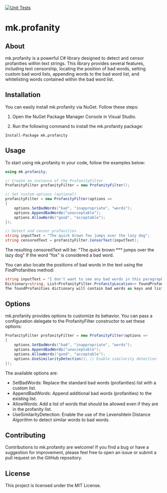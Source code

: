 [![Unit Tests](https://github.com/mcknight89/mk.profanity/actions/workflows/tests.yml/badge.svg)](https://github.com/mcknight89/mk.profanity/actions/workflows/tests.yml)
# mk.profanity 
## About
mk.profanity is a powerful C# library designed to detect and censor profanities within text strings. This library provides several features, including text censorship, locating the position of bad words, setting custom bad word lists, appending words to the bad word list, and whitelisting words contained within the bad word list.

## Installation

You can easily install mk.profanity via NuGet. Follow these steps:

1. Open the NuGet Package Manager Console in Visual Studio.

2. Run the following command to install the mk.profanity package:

```shell
Install-Package mk.profanity
```

## Usage
To start using mk.profanity in your code, follow the examples below:

```csharp
using mk.profanity;

// Create an instance of the ProfanityFilter
ProfanityFilter profanityFilter = new ProfanityFilter();

// Set custom options (optional)
profanityFilter = new ProfanityFilter(options =>
{
    options.SetBadWords("bad", "inappropriate", "words");
    options.AppendBadWords("unacceptable");
    options.AllowWords("good", "acceptable");
});

// Detect and censor profanities
string inputText = "The quick brown fox jumps over the lazy dog";
string censoredText = profanityFilter.CensorText(inputText);
```
The resulting censoredText will be: "The quick brown *** jumps over the lazy dog" if the word "fox" is considered a bad word.

You can also locate the positions of bad words in the text using the FindProfanities method:

```csharp
string inputText = "I don't want to see any bad words in this paragraph, like jerk, moron, and imbecile.";
Dictionary<string, List<ProfanityFilter.ProfanityLocation>> foundProfanities = profanityFilter.FindProfanities(inputText);
The foundProfanities dictionary will contain bad words as keys and lists of ProfanityLocation objects as values, representing the positions and lengths of the bad words in the input text.
```

## Options
mk.profanity provides options to customize its behavior. You can pass a configuration delegate to the ProfanityFilter constructor to set these options:

```csharp
ProfanityFilter profanityFilter = new ProfanityFilter(options =>
{
    options.SetBadWords("bad", "inappropriate", "words");
    options.AppendBadWords("unacceptable");
    options.AllowWords("good", "acceptable");
    options.UseSimilarityDetection(); // Enable similarity detection
});
```
The available options are:

- SetBadWords: Replace the standard bad words (profanities) list with a custom list.
- AppendBadWords: Append additional bad words (profanities) to the existing list.
- AllowWords: Add a list of words that should be allowed even if they are in the profanity list.
- UseSimilarityDetection: Enable the use of the Levenshtein Distance Algorithm to detect similar words to bad words.

## Contributing
Contributions to mk.profanity are welcome! If you find a bug or have a suggestion for improvement, please feel free to open an issue or submit a pull request on the GitHub repository.

## License
This project is licensed under the MIT License.
